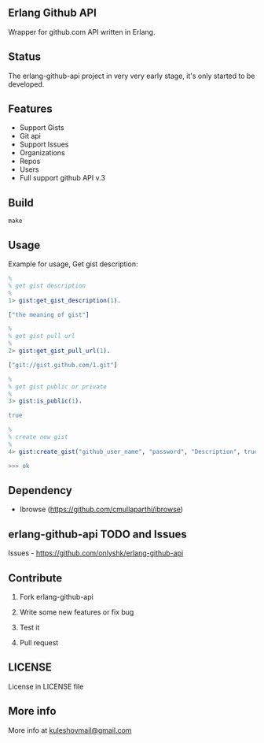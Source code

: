 ## Erlang Github API

Wrapper for github.com API written in Erlang.

## Status
The erlang-github-api project in very very early stage, it's only started to be developed.

## Features

  * Support Gists
  * Git api
  * Support Issues 
  * Organizations
  * Repos
  * Users
  * Full support github API v.3
  
## Build
```
make
```
  
## Usage
Example for usage, Get gist description:

```erlang
%
% get gist description
%
1> gist:get_gist_description(1).

["the meaning of gist"]

%
% get gist pull url
%
2> gist:get_gist_pull_url(1).

["git://gist.github.com/1.git"]

%
% get gist public or private
%
3> gist:is_public(1).

true

%
% create new gist
%
4> gist:create_gist("github_user_name", "password", "Description", true, "file.txt", "Gist content").

>>> ok

```
  
## Dependency

  * Ibrowse (https://github.com/cmullaparthi/ibrowse)
  
## erlang-github-api TODO and Issues
Issues - <https://github.com/onlyshk/erlang-github-api>
  
## Contribute
 1) Fork erlang-github-api
 
 2) Write some new features or fix bug
 
 3) Test it
 
 4) Pull request
  
## LICENSE
License in LICENSE file

## More info
More info at kuleshovmail@gmail.com
